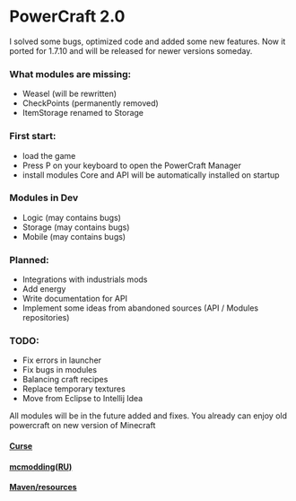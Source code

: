 # PowerCraft 2.0

I solved some bugs, optimized code and added some new features.
Now it ported for 1.7.10 and will be released for newer versions someday.

### What modules are missing:
- Weasel (will be rewritten)
- CheckPoints (permanently removed)
- ItemStorage renamed to Storage

### First start:
- load the game
- Press P on your keyboard to open the PowerCraft Manager
- install modules 
Core and API will be automatically installed on startup 

### Modules in Dev
- Logic (may contains bugs)
- Storage (may contains bugs)
- Mobile (may contains bugs)

### Planned:
- Integrations with industrials mods
- Add energy
- Write documentation for API
- Implement some ideas from abandoned sources (API / Modules repositories)

### TODO:
- Fix errors in launcher
- Fix bugs in modules
- Balancing craft recipes
- Replace temporary textures
- Move from Eclipse to Intellij Idea

All modules will be in the future added and fixes. 
You already can enjoy old powercraft on new version of Minecraft

#### [Curse](https://minecraft.curseforge.com/projects/powercraft-2)
#### [mcmodding(RU)](https://forum.mcmodding.ru/resources/powercraft-2.171/)
#### [Maven/resources](https://github.com/PowerCraft/Maven/)
